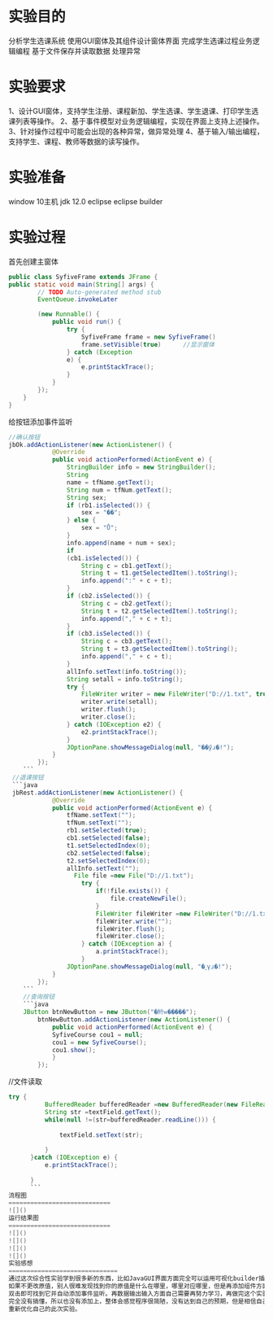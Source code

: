 实验目的
===============================
分析学生选课系统
使用GUI窗体及其组件设计窗体界面
完成学生选课过程业务逻辑编程
基于文件保存并读取数据
处理异常


实验要求
============================
1、设计GUI窗体，支持学生注册、课程新加、学生选课、学生退课、打印学生选课列表等操作。
2、基于事件模型对业务逻辑编程，实现在界面上支持上述操作。
3、针对操作过程中可能会出现的各种异常，做异常处理
4、基于输入/输出编程，支持学生、课程、教师等数据的读写操作。

实验准备
===========================
window 10主机
jdk 12.0
eclipse
eclipse builder

实验过程
================================
首先创建主窗体
```java
public class SyfiveFrame extends JFrame {
public static void main(String[] args) {
		// TODO Auto-generated method stub
		EventQueue.invokeLater

		(new Runnable() {
			public void run() {
				try {
					SyfiveFrame frame = new SyfiveFrame()
					frame.setVisible(true)      //显示窗体
				} catch (Exception
				e) {
					e.printStackTrace();
				}
			}
		});
	}
}
```
给按钮添加事件监听
```java
//确认按钮
jbOk.addActionListener(new ActionListener() {
			@Override
			public void actionPerformed(ActionEvent e) {
				StringBuilder info = new StringBuilder();
				String
				name = tfName.getText();
				String num = tfNum.getText();
				String sex;
				if (rb1.isSelected()) {
					sex = "��";
				} else {
					sex = "Ů";
				}
				info.append(name + num + sex);
				if
				(cb1.isSelected()) {
					String c = cb1.getText();
					String t = t1.getSelectedItem().toString();
					info.append(":" + c + t);
				}
				if (cb2.isSelected()) {	
					String c = cb2.getText();
					String t = t2.getSelectedItem().toString();
					info.append("," + c + t);
				}
				if (cb3.isSelected()) {
					String c = cb3.getText();
					String t = t3.getSelectedItem().toString();
					info.append("," + c + t);
				}
				allInfo.setText(info.toString());
				String setall = info.toString();
		        try {
		        	FileWriter writer = new FileWriter("D://1.txt", true);//文件写入
		        	writer.write(setall);
		        	writer.flush();
		        	writer.close();
		        } catch (IOException e2) {
		            e2.printStackTrace();
		        }
				JOptionPane.showMessageDialog(null, "��ӳɹ�!");
			}
		});
    ```
 //退课按钮
 ```java
 jbRest.addActionListener(new ActionListener() {
			@Override
			public void actionPerformed(ActionEvent e) {
				tfName.setText("");
				tfNum.setText("");
				rb1.setSelected(true);
				cb1.setSelected(false);
				t1.setSelectedIndex(0);
				cb2.setSelected(false);
				t2.setSelectedIndex(0);
				allInfo.setText("");
				  File file =new File("D://1.txt");
			        try {
			            if(!file.exists()) {
			                file.createNewFile();
			            }
			            FileWriter fileWriter =new FileWriter("D://1.txt");
			            fileWriter.write("");
			            fileWriter.flush();
			            fileWriter.close();
			        } catch (IOException a) {
			            a.printStackTrace();
			        }
				JOptionPane.showMessageDialog(null, "�˿γɹ�!");		
			}
		});
    ```
    //查询按钮
    ```java
    JButton btnNewButton = new JButton("�鿴ѡ�����");
		btnNewButton.addActionListener(new ActionListener() {
			public void actionPerformed(ActionEvent e) {
			SyfiveCourse cou1 = null;
			cou1 = new SyfiveCourse();
			cou1.show();
			}
		});
  ```
  //文件读取
  ```java
  try {
            BufferedReader bufferedReader =new BufferedReader(new FileReader("D://1.txt"));
            String str =textField.getText();
            while(null !=(str=bufferedReader.readLine())) {
            	
            	textField.setText(str);
       
            }
        }catch (IOException e) {
            e.printStackTrace();
            	
        }
        ```
流程图
============================
![]()
运行结果图
============================
![]()
![]()
![]()
![]()
实验感想
==============================
通过这次综合性实验学到很多新的东西，比如JavaGUI界面方面完全可以运用可视化builder插件完成，唯一不好的方面在于他重写上面
如果不更改原值，别人很难发现找到你的原值是什么在哪里，哪里对应哪里，但是再添加组件方面确实很方面只需要自己来找，拖拽组件
双击即可找到它并自动添加事件监听。再数据输出输入方面自己需要再努力学习，再做完这个实验后，我还是没能成功的将数据序列化，
完全没有搞懂，所以也没有添加上，整体会感觉程序很简陋，没有达到自己的预期，但是相信自己会搞明白，再搞明白后自己会认真的再，
重新优化自己的此次实验。
